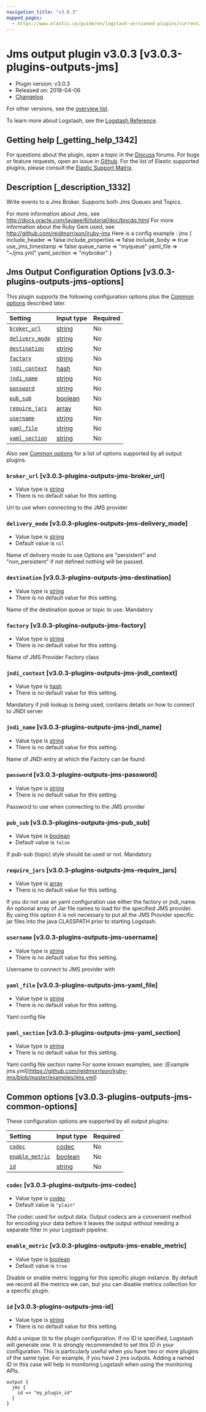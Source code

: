 ```yaml
---
navigation_title: "v3.0.3"
mapped_pages:
  - https://www.elastic.co/guide/en/logstash-versioned-plugins/current/v3.0.3-plugins-outputs-jms.html
---
```


# Jms output plugin v3.0.3 [v3.0.3-plugins-outputs-jms]

* Plugin version: v3.0.3
* Released on: 2018-04-06
* [Changelog](https://github.com/logstash-plugins/logstash-output-jms/blob/v3.0.3/CHANGELOG.md)

For other versions, see the [overview list](output-jms-index.md).

To learn more about Logstash, see the [Logstash Reference](https://www.elastic.co/guide/en/logstash/current/index.html).

## Getting help [_getting_help_1342]

For questions about the plugin, open a topic in the [Discuss](http://discuss.elastic.co) forums. For bugs or feature requests, open an issue in [Github](https://github.com/logstash-plugins/logstash-output-jms). For the list of Elastic supported plugins, please consult the [Elastic Support Matrix](https://www.elastic.co/support/matrix#matrix_logstash_plugins).

## Description [_description_1332]

Write events to a Jms Broker. Supports both Jms Queues and Topics.

For more information about Jms, see <http://docs.oracle.com/javaee/6/tutorial/doc/bncdq.html> For more information about the Ruby Gem used, see <http://github.com/reidmorrison/jruby-jms> Here is a config example : jms { include\_header ⇒ false include\_properties ⇒ false include\_body ⇒ true use\_jms\_timestamp ⇒ false queue\_name ⇒ "myqueue" yaml\_file ⇒ "\~/jms.yml" yaml\_section ⇒ "mybroker" }

## Jms Output Configuration Options [v3.0.3-plugins-outputs-jms-options]

This plugin supports the following configuration options plus the [Common options](v3-0-3-plugins-outputs-jms.md#v3.0.3-plugins-outputs-jms-common-options) described later.

| Setting | Input type | Required |
| :- | :- | :- |
| [`broker_url`](v3-0-3-plugins-outputs-jms.md#v3.0.3-plugins-outputs-jms-broker_url) | [string](/lsr/value-types.md#string) | No |
| [`delivery_mode`](v3-0-3-plugins-outputs-jms.md#v3.0.3-plugins-outputs-jms-delivery_mode) | [string](/lsr/value-types.md#string) | No |
| [`destination`](v3-0-3-plugins-outputs-jms.md#v3.0.3-plugins-outputs-jms-destination) | [string](/lsr/value-types.md#string) | No |
| [`factory`](v3-0-3-plugins-outputs-jms.md#v3.0.3-plugins-outputs-jms-factory) | [string](/lsr/value-types.md#string) | No |
| [`jndi_context`](v3-0-3-plugins-outputs-jms.md#v3.0.3-plugins-outputs-jms-jndi_context) | [hash](/lsr/value-types.md#hash) | No |
| [`jndi_name`](v3-0-3-plugins-outputs-jms.md#v3.0.3-plugins-outputs-jms-jndi_name) | [string](/lsr/value-types.md#string) | No |
| [`password`](v3-0-3-plugins-outputs-jms.md#v3.0.3-plugins-outputs-jms-password) | [string](/lsr/value-types.md#string) | No |
| [`pub_sub`](v3-0-3-plugins-outputs-jms.md#v3.0.3-plugins-outputs-jms-pub_sub) | [boolean](/lsr/value-types.md#boolean) | No |
| [`require_jars`](v3-0-3-plugins-outputs-jms.md#v3.0.3-plugins-outputs-jms-require_jars) | [array](/lsr/value-types.md#array) | No |
| [`username`](v3-0-3-plugins-outputs-jms.md#v3.0.3-plugins-outputs-jms-username) | [string](/lsr/value-types.md#string) | No |
| [`yaml_file`](v3-0-3-plugins-outputs-jms.md#v3.0.3-plugins-outputs-jms-yaml_file) | [string](/lsr/value-types.md#string) | No |
| [`yaml_section`](v3-0-3-plugins-outputs-jms.md#v3.0.3-plugins-outputs-jms-yaml_section) | [string](/lsr/value-types.md#string) | No |

Also see [Common options](v3-0-3-plugins-outputs-jms.md#v3.0.3-plugins-outputs-jms-common-options) for a list of options supported by all output plugins.

### `broker_url` [v3.0.3-plugins-outputs-jms-broker_url]

* Value type is [string](/lsr/value-types.md#string)
* There is no default value for this setting.

Url to use when connecting to the JMS provider

### `delivery_mode` [v3.0.3-plugins-outputs-jms-delivery_mode]

* Value type is [string](/lsr/value-types.md#string)
* Default value is `nil`

Name of delivery mode to use Options are "persistent" and "non\_persistent" if not defined nothing will be passed.

### `destination` [v3.0.3-plugins-outputs-jms-destination]

* Value type is [string](/lsr/value-types.md#string)
* There is no default value for this setting.

Name of the destination queue or topic to use. Mandatory

### `factory` [v3.0.3-plugins-outputs-jms-factory]

* Value type is [string](/lsr/value-types.md#string)
* There is no default value for this setting.

Name of JMS Provider Factory class

### `jndi_context` [v3.0.3-plugins-outputs-jms-jndi_context]

* Value type is [hash](/lsr/value-types.md#hash)
* There is no default value for this setting.

Mandatory if jndi lookup is being used, contains details on how to connect to JNDI server

### `jndi_name` [v3.0.3-plugins-outputs-jms-jndi_name]

* Value type is [string](/lsr/value-types.md#string)
* There is no default value for this setting.

Name of JNDI entry at which the Factory can be found

### `password` [v3.0.3-plugins-outputs-jms-password]

* Value type is [string](/lsr/value-types.md#string)
* There is no default value for this setting.

Password to use when connecting to the JMS provider

### `pub_sub` [v3.0.3-plugins-outputs-jms-pub_sub]

* Value type is [boolean](/lsr/value-types.md#boolean)
* Default value is `false`

If pub-sub (topic) style should be used or not. Mandatory

### `require_jars` [v3.0.3-plugins-outputs-jms-require_jars]

* Value type is [array](/lsr/value-types.md#array)
* There is no default value for this setting.

If you do not use an yaml configuration use either the factory or jndi\_name. An optional array of Jar file names to load for the specified JMS provider. By using this option it is not necessary to put all the JMS Provider specific jar files into the java CLASSPATH prior to starting Logstash.

### `username` [v3.0.3-plugins-outputs-jms-username]

* Value type is [string](/lsr/value-types.md#string)
* There is no default value for this setting.

Username to connect to JMS provider with

### `yaml_file` [v3.0.3-plugins-outputs-jms-yaml_file]

* Value type is [string](/lsr/value-types.md#string)
* There is no default value for this setting.

Yaml config file

### `yaml_section` [v3.0.3-plugins-outputs-jms-yaml_section]

* Value type is [string](/lsr/value-types.md#string)
* There is no default value for this setting.

Yaml config file section name For some known examples, see: \[Example jms.yml]\(<https://github.com/reidmorrison/jruby-jms/blob/master/examples/jms.yml>)

## Common options [v3.0.3-plugins-outputs-jms-common-options]

These configuration options are supported by all output plugins:

| Setting | Input type | Required |
| :- | :- | :- |
| [`codec`](v3-0-3-plugins-outputs-jms.md#v3.0.3-plugins-outputs-jms-codec) | [codec](/lsr/value-types.md#codec) | No |
| [`enable_metric`](v3-0-3-plugins-outputs-jms.md#v3.0.3-plugins-outputs-jms-enable_metric) | [boolean](/lsr/value-types.md#boolean) | No |
| [`id`](v3-0-3-plugins-outputs-jms.md#v3.0.3-plugins-outputs-jms-id) | [string](/lsr/value-types.md#string) | No |

### `codec` [v3.0.3-plugins-outputs-jms-codec]

* Value type is [codec](/lsr/value-types.md#codec)
* Default value is `"plain"`

The codec used for output data. Output codecs are a convenient method for encoding your data before it leaves the output without needing a separate filter in your Logstash pipeline.

### `enable_metric` [v3.0.3-plugins-outputs-jms-enable_metric]

* Value type is [boolean](/lsr/value-types.md#boolean)
* Default value is `true`

Disable or enable metric logging for this specific plugin instance. By default we record all the metrics we can, but you can disable metrics collection for a specific plugin.

### `id` [v3.0.3-plugins-outputs-jms-id]

* Value type is [string](/lsr/value-types.md#string)
* There is no default value for this setting.

Add a unique `ID` to the plugin configuration. If no ID is specified, Logstash will generate one. It is strongly recommended to set this ID in your configuration. This is particularly useful when you have two or more plugins of the same type. For example, if you have 2 jms outputs. Adding a named ID in this case will help in monitoring Logstash when using the monitoring APIs.

```
output {
  jms {
    id => "my_plugin_id"
  }
}
```
